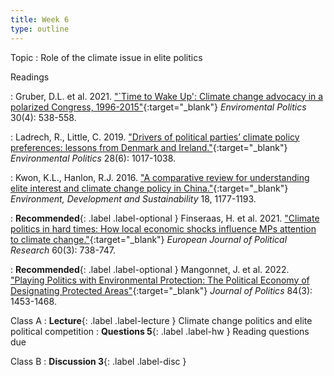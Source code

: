 ```yaml
---
title: Week 6
type: outline
---
```


Topic
: Role of the climate issue in elite politics

Readings

: Gruber, D.L. et al. 2021. ["`Time to Wake Up': Climate change advocacy in a polarized Congress, 1996-2015"](https://doi.org/10.1080/09644016.2020.1786333){:target="_blank"} _Enviromental Politics_ 30(4): 538-558.

: Ladrech, R., Little, C. 2019. ["Drivers of political parties’ climate policy preferences: lessons from Denmark and Ireland."](https://doi.org/10.1080/09644016.2019.1625157){:target="_blank"} _Environmental Politics_ 28(6): 1017-1038.

: Kwon, K.L., Hanlon, R.J. 2016. ["A comparative review for understanding elite interest and climate change policy in China."](https://doi.org/10.1007/s10668-015-9696-0){:target="_blank"} _Environment, Development and Sustainability_ 18, 1177-1193.

: **Recommended**{: .label .label-optional } Finseraas, H. et al. 2021. ["Climate politics in hard times: How local economic shocks influence MPs attention to climate change."](https://doi.org/10.1111/1475-6765.12415){:target="_blank"} _European Journal of Political Research_ 60(3): 738-747.

: **Recommended**{: .label .label-optional } Mangonnet, J. et al. 2022. ["Playing Politics with Environmental Protection: The Political Economy of Designating Protected Areas"](https://doi.org/10.1086/718978){:target="_blank"} _Journal of Politics_ 84(3): 1453-1468.

Class A
: **Lecture**{: .label .label-lecture } Climate change politics and elite political competition
: **Questions 5**{: .label .label-hw } Reading questions due

Class B
: **Discussion 3**{: .label .label-disc }
